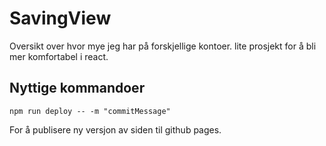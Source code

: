 # SavingView
Oversikt over hvor mye jeg har på forskjellige kontoer. lite prosjekt for å bli mer komfortabel i react.

## Nyttige kommandoer
`npm run deploy -- -m "commitMessage"`

For å publisere ny versjon av siden til github pages.
